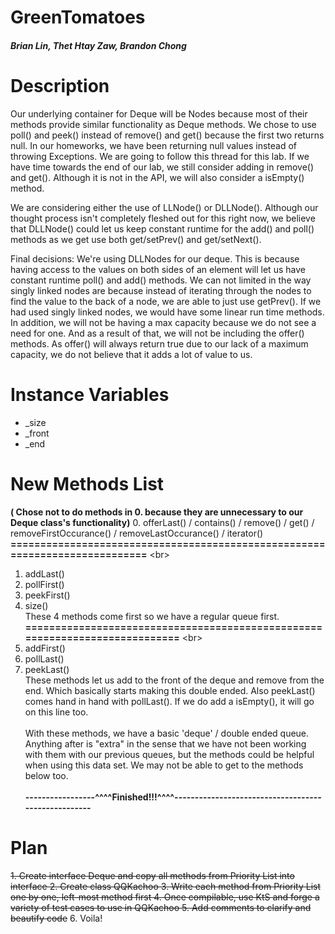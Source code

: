 # GreenTomatoes
##### Brian Lin, Thet Htay Zaw, Brandon Chong  

# Description 
Our underlying container for Deque will be Nodes because most of their methods provide similar functionality as Deque methods. 
We chose to use poll() and peek() instead of remove() and get() because the first two returns null. In our homeworks, we have been returning null values instead of throwing Exceptions. We are going to follow this thread for this lab. If we have time towards the end of our lab, we still consider adding in remove() and get(). Although it is not in the API, we will also consider a isEmpty() method. 

We are considering either the use of LLNode() or DLLNode(). Although our thought process isn't completely fleshed out for this right now, we believe that DLLNode() could let us keep constant runtime for the add() and poll() methods as we get use both get/setPrev() and get/setNext(). 

Final decisions: We're using DLLNodes for our deque. This is because having access to the values on both sides of an element will let us have constant runtime poll() and add() methods. We can not limited in the way singly linked nodes are because instead of iterating through the nodes to find the value to the back of a node, we are able to just use getPrev(). If we had used singly linked nodes, we would have some linear run time methods. 
</br>
In addition, we will not be having a max capacity because we do not see a need for one. And as a result of that, we will not be including the offer() methods. As offer() will always return true due to our lack of a maximum capacity, we do not believe that it adds a lot of value to us. 

# Instance Variables 
- _size <br />
- _front <br />
- _end 
  
# New Methods List
 **( Chose not to do methods in 0. because they are unnecessary to our Deque class's functionality)**
  0. offerLast() / contains() / remove() / get() / removeFirstOccurance() / removeLastOccurance() / iterator() 
  **============================================================================** <br\>
  1.  addLast() <br/> 
  2.  pollFirst() <br/>
  3.  peekFirst() <br/>
  4.  size() <br/>
  These 4 methods come first so we have a regular queue first. 
  **============================================================================** <br\>
  5. addFirst()  <br/>
  6. pollLast()  <br/>
  7. peekLast()  <br/>
  These methods let us add to the front of the deque and remove from the end. Which basically starts making this double ended. Also peekLast() comes hand in hand with pollLast(). If we do add a isEmpty(), it will go on this line too. <br/> <br/>
   With these methods, we have a basic 'deque' / double ended queue. Anything after is "extra" in the sense that we have not been working with them with our previous queues, but the methods could be helpful when using this data set. We may not be able to get to the methods below too. <br/>
  </br> **-----------------^^^^Finished!!!^^^^----------------------------------------------------**
  
# Plan
  ~~1. Create interface Deque and copy all methods from Priority List into interface
  2. Create class QQKachoo
  3. Write each method from Priority List one by one, left-most method first
  4. Once compilable, use KtS and forge a variety of test cases to use in QQKachoo 
  5. Add comments to clarify and beautify code~~
  6. Voila!
